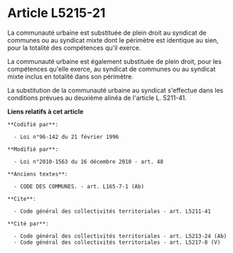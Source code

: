 # Article L5215-21

La communauté urbaine est substituée de plein droit au syndicat de communes ou au syndicat mixte dont le périmètre est
identique au sien, pour la totalité des compétences qu'il exerce. 

La communauté urbaine est également substituée de plein droit, pour les compétences qu'elle exerce, au syndicat de communes
ou au syndicat mixte inclus en totalité dans son périmètre. 

La substitution de la communauté urbaine au syndicat s'effectue dans les conditions prévues au deuxième alinéa de l'article
L. 5211-41.

**Liens relatifs à cet article**

	**Codifié par**:

	  - Loi n°96-142 du 21 février 1996

	**Modifié par**:

	  - Loi n°2010-1563 du 16 décembre 2010 - art. 48

	**Anciens textes**:

	  - CODE DES COMMUNES. - art. L165-7-1 (Ab)

	**Cite**:

	  - Code général des collectivités territoriales - art. L5211-41

	**Cité par**:

	  - Code général des collectivités territoriales - art. L5213-24 (Ab)
	  - Code général des collectivités territoriales - art. L5217-8 (V)
